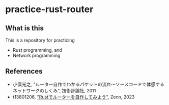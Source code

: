 # practice-rust-router

## What is this
This is a repository for practicing 
* Rust programming, and
* Network programming

## References
* 小俣光之, "ルーター自作でわかるパケットの流れ～ソースコードで体感するネットワークのしくみ", 技術評論社, 2011
* t13801206, ["Rustでルーターを自作してみよう"](https://zenn.dev/t13801206/books/rust-router-jisaku), Zenn, 2023
